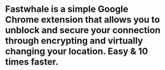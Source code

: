 # Fastwhale is a simple Google Chrome extension that allows you to unblock and secure your connection through encrypting and virtually changing your location. Easy & 10 times faster.

